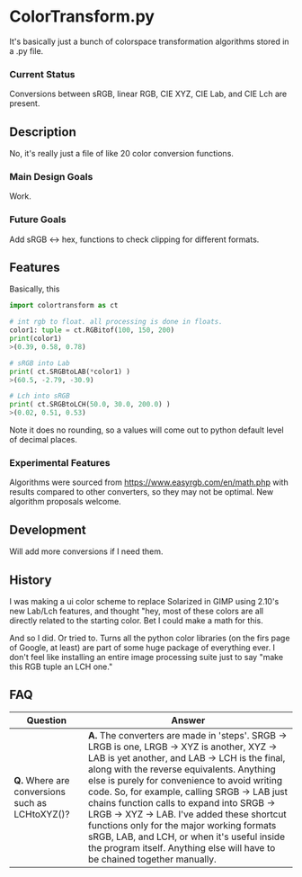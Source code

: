 # ColorTransform.py
It's basically just a bunch of colorspace transformation algorithms stored in a .py file.

### Current Status
Conversions between sRGB, linear RGB, CIE XYZ, CIE Lab, and CIE Lch are present.

## Description
No, it's really just a file of like 20 color conversion functions.

### Main Design Goals
Work.

### Future Goals
Add sRGB <-> hex, functions to check clipping for different formats.

## Features
Basically, this
```python
import colortransform as ct

# int rgb to float. all processing is done in floats.
color1: tuple = ct.RGBitof(100, 150, 200)
print(color1)
>(0.39, 0.58, 0.78)

# sRGB into Lab
print( ct.SRGBtoLAB(*color1) )
>(60.5, -2.79, -30.9)

# Lch into sRGB
print( ct.SRGBtoLCH(50.0, 30.0, 200.0) )
>(0.02, 0.51, 0.53)
```
Note it does no rounding, so a values will come out to python default level of decimal places.

### Experimental Features
Algorithms were sourced from https://www.easyrgb.com/en/math.php with results compared to other converters, so they may not be optimal. New algorithm proposals welcome.

## Development
Will add more conversions if I need them.

## History
I was making a ui color scheme to replace Solarized in GIMP using 2.10's new Lab/Lch features, and thought "hey, most of these colors are all directly related to the starting color. Bet I could make a math for this.

And so I did. Or tried to. Turns all the python color libraries (on the firs page of Google, at least) are part of some huge package of everything ever. I don't feel like installing an entire image processing suite just to say "make this RGB tuple an LCH one."

## FAQ
Question|Answer
--------|------
**Q.** Where are conversions such as LCHtoXYZ()?|**A.** The converters are made in 'steps'. SRGB -> LRGB is one, LRGB -> XYZ is another, XYZ -> LAB is yet another, and LAB -> LCH is the final, along with the reverse equivalents. Anything else is purely for convenience to avoid writing code. So, for example, calling SRGB -> LAB just chains function calls to expand into SRGB -> LRGB -> XYZ -> LAB. I've added these shortcut functions only for the major working formats sRGB, LAB, and LCH, or when it's useful inside the program itself. Anything else will have to be chained together manually.
